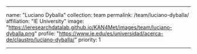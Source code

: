 ---

name: "Luciano Dyballa"
collection: team
permalink: /team/luciano-dyballa/
affiliation: "IE University"
image: "https://ieresearchdatalab.github.io/KAN4Met/images/team/luciano-dyballa.png"
profile: "https://www.ie.edu/es/universidad/acerca-de/claustro/luciano-dyballa/"
priority: 1

---